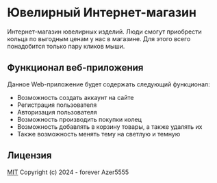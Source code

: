 # Ювелирный Интернет-магазин

Интернет-магазин ювелирных изделий. Люди смогут приобрести
кольца по выгодным ценам у нас в магазине. Для этого всего
понадобится только пару кликов мыши.

## Функционал веб-приложения
Данное Web-приложение будет содержать следующий функционал:
 - Возможность создать аккаунт на сайте
 - Регистрация пользователя
 - Авторизация пользователя
 - Возможность производить покупки колец
 - Возможность добавлять в корзину товары, а также удалять их
 - Также возможность менять тему на светлую и темную



## Лицензия
[MIT](https://opensource.org/license/mit/) Copyright (c) 2024 - forever Azer5555


